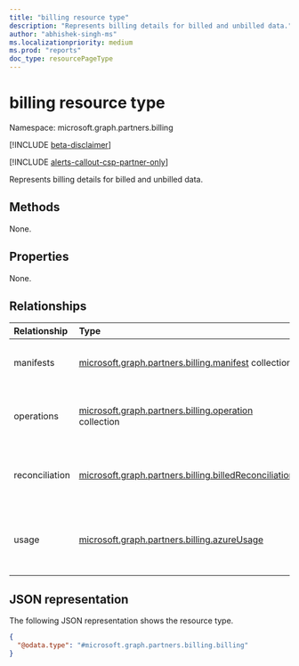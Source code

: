 ```yaml
---
title: "billing resource type"
description: "Represents billing details for billed and unbilled data."
author: "abhishek-singh-ms"
ms.localizationpriority: medium
ms.prod: "reports"
doc_type: resourcePageType
---
```


# billing resource type

Namespace: microsoft.graph.partners.billing

[!INCLUDE [beta-disclaimer](../../includes/beta-disclaimer.md)]

[!INCLUDE [alerts-callout-csp-partner-only](../includes/alerts-callout-csp-partner-only.md)]

Represents billing details for billed and unbilled data.

## Methods

None.

## Properties

None.

## Relationships

|Relationship|Type|Description|
|:---|:---|:---|
|manifests|[microsoft.graph.partners.billing.manifest](partners-billing-manifest.md) collection|Represents metadata for the exported data.|
|operations|[microsoft.graph.partners.billing.operation](partners-billing-operation.md) collection|Represents an operation to export the billing data of a partner.|
|reconciliation|[microsoft.graph.partners.billing.billedReconciliation](partners-billing-billingreconciliation.md)|Represents details for billed invoice reconciliation data.|
|usage|[microsoft.graph.partners.billing.azureUsage](partners-billing-azureusage.md)|Represents details for billed and unbilled Azure usage data.|

## JSON representation

The following JSON representation shows the resource type.

<!-- {
  "blockType": "resource",
  "keyProperty": "id",
  "@odata.type": "microsoft.graph.partners.billing.billing",
  "baseType": "microsoft.graph.entity",
  "openType": false
}
-->
``` json
{
  "@odata.type": "#microsoft.graph.partners.billing.billing"
}
```
